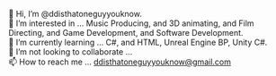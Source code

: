 👋 Hi, I’m @ddisthatoneguyyouknow.      
👀 I’m interested in ... Music Producing, and 3D animating, and Film Directing, and Game Development, and Software Development.         
🌱 I’m currently learning ... C#, and HTML, Unreal Engine BP, Unity C#.         
💞️ I’m not looking to collaborate ...          
📫 How to reach me ... ddisthatoneguyyouknow@gmail.com          
